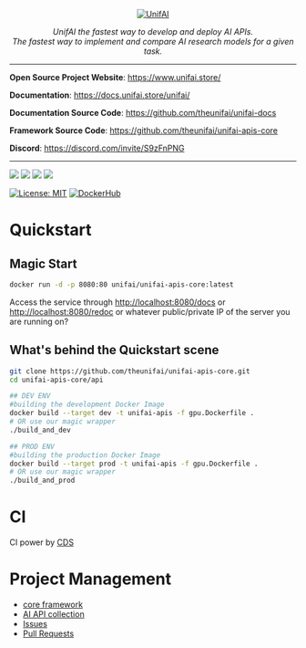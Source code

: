 <p align="center">
  <a href="https://unifai.store"><img src="https://i.ibb.co/XLgpJXc/Capture-d-e-cran-2021-10-06-a-09-10-19.png" alt="UnifAI"></a>
</p>
<p align="center">
  <em>UnifAI the fastest way to develop and deploy AI APIs.</em>
  <br/>
  <em>The fastest way to implement and compare AI research models for a given task.</em>
</p>

---
**Open Source Project Website**: <a href="https://www.unifai.store/" target="_blank">https://www.unifai.store/</a>

**Documentation**: <a href="https://docs.unifai.store/unifai/" target="_blank">https://docs.unifai.store/unifai/</a>

**Documentation Source Code**: <a href="https://github.com/theunifai/unifai-docs/" target="_blank">https://github.com/theunifai/unifai-docs</a>

**Framework Source Code**: <a href="https://github.com/theunifai/unifai-apis-core/" target="_blank">https://github.com/theunifai/unifai-apis-core</a>

**Discord**: <a href="https://discord.com/invite/S9zFnPNG" target="_blank">https://discord.com/invite/S9zFnPNG</a>

---
<p align="left">
    <a href="https://github.com/theunifai/unifai-apis-core/issues" alt="Issues">
        <img src="https://img.shields.io/github/issues/theunifai/unifai-apis-core" /></a>
    <a href="https://github.com/theunifai/unifai-apis-core/pulls" alt="Pull Requests">
        <img src="https://img.shields.io/github/issues-pr/theunifai/unifai-apis-core" /></a>
    <a href="https://github.com/theunifai/unifai-apis-core/network/members" alt="Forks">
        <img src="https://img.shields.io/github/forks/theunifai/unifai-apis-core" /></a>
    <a href="https://github.com/theunifai/unifai-apis-core/stargazers" alt="Stars">
        <img src="https://img.shields.io/github/stars/theunifai/unifai-apis-core" /></a>
</p>

[![License: MIT](https://img.shields.io/badge/License-MIT-yellow.svg)](https://opensource.org/licenses/MIT)
[![DockerHub](https://dockeri.co/image/unifai/unifai-apis-core)](https://hub.docker.com/repository/docker/unifai/unifai-apis-core)

# Quickstart
## Magic Start
```sh
docker run -d -p 8080:80 unifai/unifai-apis-core:latest
```
Access the service through [http://localhost:8080/docs](http://localhost:8080/docs) or [http://localhost:8080/redoc](http://localhost:8080/redoc) or whatever public/private IP of the server you are running on?

## What's behind the Quickstart scene
```sh
git clone https://github.com/theunifai/unifai-apis-core.git
cd unifai-apis-core/api

## DEV ENV
#building the development Docker Image
docker build --target dev -t unifai-apis -f gpu.Dockerfile .
# OR use our magic wrapper
./build_and_dev

## PROD ENV
#building the production Docker Image
docker build --target prod -t unifai-apis -f gpu.Dockerfile .
# OR use our magic wrapper
./build_and_prod
```

# CI
CI power by [CDS](https://github.com/ovh/cds)

# Project Management
- [core framework](https://github.com/theunifai/unifai-apis-core/projects/1)
- [AI API collection](https://github.com/theunifai/unifai-apis-core/projects/2)
- [Issues](https://github.com/theunifai/unifai-apis-core/projects/3)
- [Pull Requests](https://github.com/theunifai/unifai-apis-core/projects/5)
